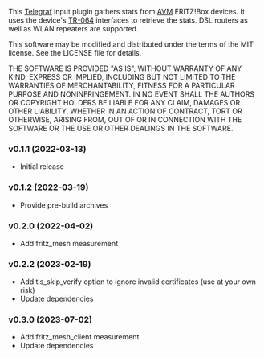 This [Telegraf](https://github.com/influxdata/telegraf) input plugin gathers stats from [AVM](https://avm.de/) FRITZ!Box devices. It uses the device's [TR-064](https://avm.de/service/schnittstellen/) interfaces to retrieve the stats. DSL routers as well as WLAN repeaters are supported.

This software may be modified and distributed under the terms
of the MIT license.  See the LICENSE file for details.

THE SOFTWARE IS PROVIDED "AS IS", WITHOUT WARRANTY OF ANY KIND, EXPRESS OR
IMPLIED, INCLUDING BUT NOT LIMITED TO THE WARRANTIES OF MERCHANTABILITY,
FITNESS FOR A PARTICULAR PURPOSE AND NONINFRINGEMENT. IN NO EVENT SHALL THE
AUTHORS OR COPYRIGHT HOLDERS BE LIABLE FOR ANY CLAIM, DAMAGES OR OTHER
LIABILITY, WHETHER IN AN ACTION OF CONTRACT, TORT OR OTHERWISE, ARISING FROM,
OUT OF OR IN CONNECTION WITH THE SOFTWARE OR THE USE OR OTHER DEALINGS IN THE
SOFTWARE.

### v0.1.1 (2022-03-13)
* Initial release

### v0.1.2 (2022-03-19)
* Provide pre-build archives

### v0.2.0 (2022-04-02)
* Add fritz_mesh measurement

### v0.2.2 (2023-02-19)
* Add tls_skip_verify option to ignore invalid certificates (use at your own risk)
* Update dependencies

### v0.3.0 (2023-07-02)
* Add fritz_mesh_client measurement
* Update dependencies
